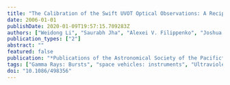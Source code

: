 ```yaml
---
title: "The Calibration of the Swift UVOT Optical Observations: A Recipe for Photometry"
date: 2006-01-01
publishDate: 2020-01-09T19:57:15.709283Z
authors: ["Weidong Li", "Saurabh Jha", "Alexei V. Filippenko", "Joshua S. Bloom", "David Pooley", "Ryan J. Foley", "Daniel A. Perley"]
publication_types: ["2"]
abstract: ""
featured: false
publication: "*Publications of the Astronomical Society of the Pacific*"
tags: ["Gamma Rays: Bursts", "space vehicles: instruments", "Ultraviolet: General", "Techniques: Photometric", "Astrophysics"]
doi: "10.1086/498356"
---
```


